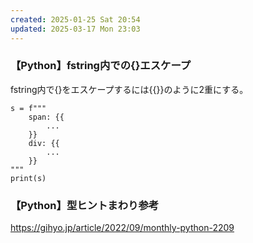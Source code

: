 ```yaml
---
created: 2025-01-25 Sat 20:54
updated: 2025-03-17 Mon 23:03
---
```

### 【Python】fstring内での{}エスケープ
fstring内で{}をエスケープするには{{}}のように2重にする。
```
s = f"""
    span: {{
        ...
    }}
    div: {{
        ...
    }}
"""
print(s)
```

### 【Python】型ヒントまわり参考
https://gihyo.jp/article/2022/09/monthly-python-2209

